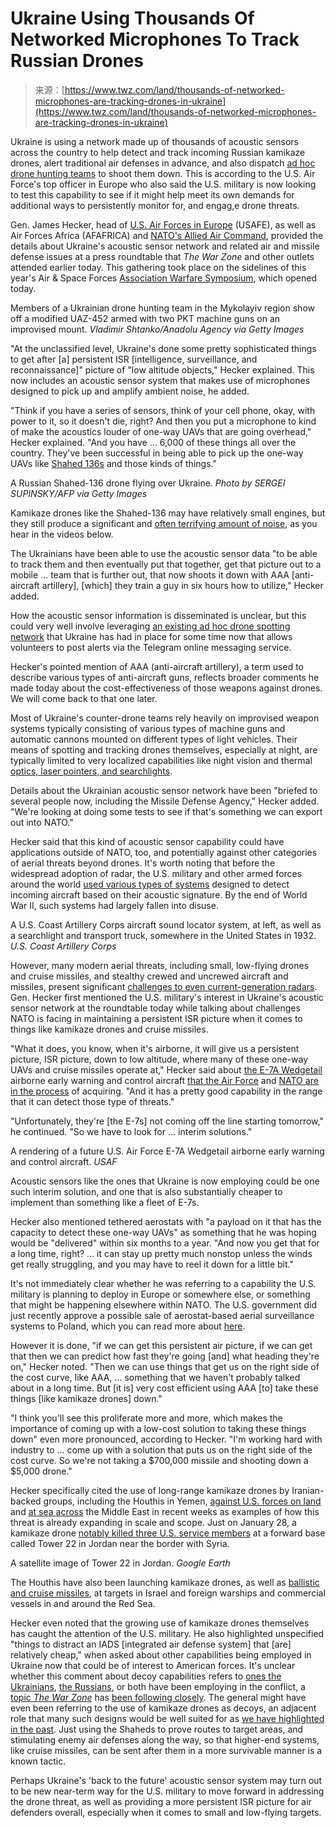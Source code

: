 <!--yml
category: 未分类
date: 2024-05-29 12:43:10
-->

# Ukraine Using Thousands Of Networked Microphones To Track Russian Drones

> 来源：[https://www.twz.com/land/thousands-of-networked-microphones-are-tracking-drones-in-ukraine](https://www.twz.com/land/thousands-of-networked-microphones-are-tracking-drones-in-ukraine)

Ukraine is using a network made up of thousands of acoustic sensors across the country to help detect and track incoming Russian kamikaze drones, alert traditional air defenses in advance, and also dispatch [ad hoc drone hunting teams](https://www.twz.com/ukrainian-teams-hunt-russian-drones-with-laser-rifles-gun-trucks-apps) to shoot them down. This is according to the U.S. Air Force's top officer in Europe who also said the U.S. military is now looking to test this capability to see if it might help meet its own demands for additional ways to persistently monitor for, and engag,e drone threats.

Gen. James Hecker, head of [U.S. Air Forces in Europe](https://www.usafe.af.mil/About-Us/Leadership/) (USAFE), as well as Air Forces Africa (AFAFRICA) and [NATO's Allied Air Command](https://ac.nato.int/), provided the details about Ukraine's acoustic sensor network and related air and missile defense issues at a press roundtable that *The War Zone* and other outlets attended earlier today. This gathering took place on the sidelines of this year's Air & Space Forces [Association Warfare Symposium](https://www.afa.org/afa-warfare-symposium/), which opened today.

Members of a Ukrainian drone hunting team in the Mykolayiv region show off a modified UAZ-452 armed with two PKT machine guns on an improvised mount. *Vladimir Shtanko/Anadolu Agency via Getty Images*

"At the unclassified level, Ukraine's done some pretty sophisticated things to get after [a] persistent ISR [intelligence, surveillance, and reconnaissance]" picture of "low altitude objects," Hecker explained. This now includes an acoustic sensor system that makes use of microphones designed to pick up and amplify ambient noise, he added.

"Think if you have a series of sensors, think of your cell phone, okay, with power to it, so it doesn't die, right? And then you put a microphone to kind of make the acoustics louder of one-way UAVs that are going overhead," Hecker explained. "And you have … 6,000 of these things all over the country. They've been successful in being able to pick up the one-way UAVs like [Shahed 136s](https://www.twz.com/news-features/what-does-a-shahed-136-really-cost) and those kinds of things."

A Russian Shahed-136 drone flying over Ukraine. *Photo by SERGEI SUPINSKY/AFP via Getty Images*

Kamikaze drones like the Shahed-136 may have relatively small engines, but they still produce a significant and [often terrifying amount of noise](https://www.twz.com/40265/the-sound-of-this-nighttime-suicide-drone-strike-is-absolutely-terrifying), as you hear in the videos below.

The Ukrainians have been able to use the acoustic sensor data "to be able to track them and then eventually put that together, get that picture out to a mobile ... team that is further out, that now shoots it down with AAA [anti-aircraft artillery], [which] they train a guy in six hours how to utilize," Hecker added.

How the acoustic sensor information is disseminated is unclear, but this could very well involve leveraging [an existing ad hoc drone spotting network](https://www.twz.com/ukrainian-teams-hunt-russian-drones-with-laser-rifles-gun-trucks-apps) that Ukraine has had in place for some time now that allows volunteers to post alerts via the Telegram online messaging service.

Hecker's pointed mention of AAA (anti-aircraft artillery), a term used to describe various types of anti-aircraft guns, reflects broader comments he made today about the cost-effectiveness of those weapons against drones. We will come back to that one later.

Most of Ukraine's counter-drone teams rely heavily on improvised weapon systems typically consisting of various types of machine guns and automatic cannons mounted on different types of light vehicles. Their means of spotting and tracking drones themselves, especially at night, are typically limited to very localized capabilities like night vision and thermal [optics, laser pointers, and searchlights](https://www.twz.com/ukrainian-teams-hunt-russian-drones-with-laser-rifles-gun-trucks-apps).

Details about the Ukrainian acoustic sensor network have been "briefed to several people now, including the Missile Defense Agency," Hecker added. "We're looking at doing some tests to see if that's something we can export out into NATO."

Hecker said that this kind of acoustic sensor capability could have applications outside of NATO, too, and potentially against other categories of aerial threats beyond drones. It's worth noting that before the widespread adoption of radar, the U.S. military and other armed forces around the world [used various types of systems](https://www.cnn.com/style/article/war-sound-locators-before-radar/index.html) designed to detect incoming aircraft based on their acoustic signature. By the end of World War II, such systems had largely fallen into disuse.

A U.S. Coast Artillery Corps aircraft sound locator system, at left, as well as a searchlight and transport truck, somewhere in the United States in 1932\. *U.S. Coast Artillery Corps*

However, many modern aerial threats, including small, low-flying drones and cruise missiles, and stealthy crewed and uncrewed aircraft and missiles, present significant [challenges to even current-generation radars](https://www.twz.com/air/polands-plan-to-deploy-early-warning-radar-blimps-moves-forward). Gen. Hecker first mentioned the U.S. military's interest in Ukraine's acoustic sensor network at the roundtable today while talking about challenges NATO is facing in maintaining a persistent ISR picture when it comes to things like kamikaze drones and cruise missiles.

"What it does, you know, when it's airborne, it will give us a persistent picture, ISR picture, down to low altitude, where many of these one-way UAVs and cruise missiles operate at," Hecker said about [the E-7A Wedgetail](https://www.twz.com/air-force-orders-first-e-7-jets-to-replace-aging-e-3-sentry) airborne early warning and control aircraft [that the Air Force](https://www.twz.com/air-force-to-buy-e-7-wedgetail-radar-jets-to-replace-aging-e-3s) and [NATO are in the process](https://www.twz.com/e-7-wedgetail-radar-jet-chosen-by-nato-to-replace-aging-e-3) of acquiring. "And it has a pretty good capability in the range that it can detect those type of threats."

"Unfortunately, they're [the E-7s] not coming off the line starting tomorrow," he continued. "So we have to look for ... interim solutions."

A rendering of a future U.S. Air Force E-7A Wedgetail airborne early warning and control aircraft. *USAF*

Acoustic sensors like the ones that Ukraine is now employing could be one such interim solution, and one that is also substantially cheaper to implement than something like a fleet of E-7s.

Hecker also mentioned tethered aerostats with "a payload on it that has the capacity to detect these one-way UAVs" as something that he was hoping would be "delivered" within six months to a year. "And now you get that for a long time, right? … it can stay up pretty much nonstop unless the winds get really struggling, and you may have to reel it down for a little bit."

It's not immediately clear whether he was referring to a capability the U.S. military is planning to deploy in Europe or somewhere else, or something that might be happening elsewhere within NATO. The U.S. government did just recently approve a possible sale of aerostat-based aerial surveillance systems to Poland, which you can read more about [here](https://www.twz.com/air/polands-plan-to-deploy-early-warning-radar-blimps-moves-forward).

However it is done, "if we can get this persistent air picture, if we can get that then we can predict how fast they're going [and] what heading they're on," Hecker noted. "Then we can use things that get us on the right side of the cost curve, like AAA, ... something that we haven't probably talked about in a long time. But [it is] very cost efficient using AAA [to] take these things [like kamikaze drones] down."

"I think you'll see this proliferate more and more, which makes the importance of coming up with a low-cost solution to taking these things down" even more pronounced, according to Hecker. "I'm working hard with industry to ... come up with a solution that puts us on the right side of the cost curve. So we're not taking a $700,000 missile and shooting down a $5,000 drone."

Hecker specifically cited the use of long-range kamikaze drones by Iranian-backed groups, including the Houthis in Yemen, [against U.S. forces on land](https://www.twz.com/news-features/iranian-backed-militia-claims-new-attack-on-u-s-base-in-syria) and [at sea across](https://www.twz.com/uss-carney-defends-itself-from-missile-attack-tanker-reportedly-hit) the Middle East in recent weeks as examples of how this threat is already expanding in scale and scope. Just on January 28, a kamikaze drone [notably killed three U.S. service members](https://www.twz.com/drone-attack-in-jordan-kills-3-american-troops) at a forward base called Tower 22 in Jordan near the border with Syria.

A satellite image of Tower 22 in Jordan. *Google Earth*

The Houthis have also been launching kamikaze drones, as well as [ballistic and cruise missiles](https://www.twz.com/), at targets in Israel and foreign warships and commercial vessels in and around the Red Sea.

Hecker even noted that the growing use of kamikaze drones themselves has caught the attention of the U.S. military. He also highlighted unspecified "things to distract an IADS [integrated air defense system] that [are] relatively cheap," when asked about other capabilities being employed in Ukraine now that could be of interest to American forces. It's unclear whether this comment about decoy capabilities refers to [ones the Ukrainians](https://www.twz.com/evidence-of-adm-160-miniature-air-launched-decoy-use-by-ukraine-emerges), [the Russians](https://www.twz.com/russian-kh-101-cruise-missile-filmed-firing-off-decoy-flares), or both have been employing in the conflict, a [topic *The War Zone*](https://www.twz.com/is-russia-now-firing-denuclearized-cruise-missiles-at-ukraine) has [been following closely](https://www.twz.com/balloons-shot-down-over-kyiv-point-to-new-russian-tactics). The general might have even been referring to the use of kamikaze drones as decoys, an adjacent role that many such designs would be well suited for as [we have highlighted in the past](https://www.twz.com/ukraines-jet-powered-uj-25-skyline-drone-appears-on-battlefield). Just using the Shaheds to prove routes to target areas, and stimulating enemy air defenses along the way, so that higher-end systems, like cruise missiles, can be sent after them in a more survivable manner is a known tactic.

Perhaps Ukraine's 'back to the future' acoustic sensor system may turn out to be new near-term way for the U.S. military to move forward in addressing the drone threat, as well as providing a more persistent ISR picture for air defenders overall, especially when it comes to small and low-flying targets.